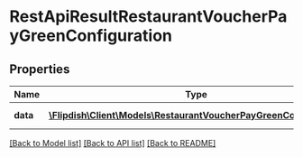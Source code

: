 # RestApiResultRestaurantVoucherPayGreenConfiguration

## Properties
Name | Type | Description | Notes
------------ | ------------- | ------------- | -------------
**data** | [**\Flipdish\\Client\Models\RestaurantVoucherPayGreenConfiguration**](RestaurantVoucherPayGreenConfiguration.md) | Generic data object. | 

[[Back to Model list]](../README.md#documentation-for-models) [[Back to API list]](../README.md#documentation-for-api-endpoints) [[Back to README]](../README.md)


